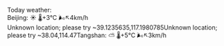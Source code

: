 Today weather:  
Beijing: ☀️ 🌡️+3°C 🌬️↖4km/h  
Unknown location; please try ~39.1235635,117.1980785Unknown location; please try ~38.04,114.47Tangshan: ⛅️  🌡️+5°C 🌬️↖3km/h  
